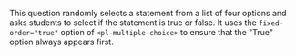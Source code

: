 This question randomly selects a statement from a list of four options and asks students to select if the statement is true or false. It uses the `fixed-order="true"` option of `<pl-multiple-choice>` to ensure that the "True" option always appears first.
